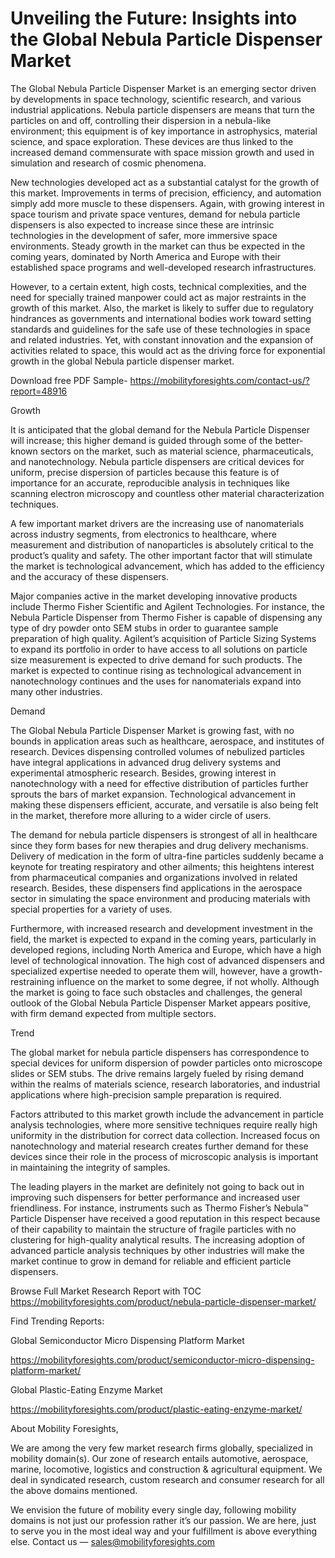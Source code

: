 # Unveiling the Future: Insights into the Global Nebula Particle Dispenser Market
The Global Nebula Particle Dispenser Market is an emerging sector driven by developments in space technology, scientific research, and various industrial applications. Nebula particle dispensers are means that turn the particles on and off, controlling their dispersion in a nebula-like environment; this equipment is of key importance in astrophysics, material science, and space exploration. These devices are thus linked to the increased demand commensurate with space mission growth and used in simulation and research of cosmic phenomena.

New technologies developed act as a substantial catalyst for the growth of this market. Improvements in terms of precision, efficiency, and automation simply add more muscle to these dispensers. Again, with growing interest in space tourism and private space ventures, demand for nebula particle dispensers is also expected to increase since these are intrinsic technologies in the development of safer, more immersive space environments. Steady growth in the market can thus be expected in the coming years, dominated by North America and Europe with their established space programs and well-developed research infrastructures.

However, to a certain extent, high costs, technical complexities, and the need for specially trained manpower could act as major restraints in the growth of this market. Also, the market is likely to suffer due to regulatory hindrances as governments and international bodies work toward setting standards and guidelines for the safe use of these technologies in space and related industries. Yet, with constant innovation and the expansion of activities related to space, this would act as the driving force for exponential growth in the global Nebula particle dispenser market.

Download free PDF Sample- https://mobilityforesights.com/contact-us/?report=48916

Growth

It is anticipated that the global demand for the Nebula Particle Dispenser will increase; this higher demand is guided through some of the better-known sectors on the market, such as material science, pharmaceuticals, and nanotechnology. Nebula particle dispensers are critical devices for uniform, precise dispersion of particles because this feature is of importance for an accurate, reproducible analysis in techniques like scanning electron microscopy and countless other material characterization techniques.

A few important market drivers are the increasing use of nanomaterials across industry segments, from electronics to healthcare, where measurement and distribution of nanoparticles is absolutely critical to the product’s quality and safety. The other important factor that will stimulate the market is technological advancement, which has added to the efficiency and the accuracy of these dispensers.

Major companies active in the market developing innovative products include Thermo Fisher Scientific and Agilent Technologies. For instance, the Nebula Particle Dispenser from Thermo Fisher is capable of dispensing any type of dry powder onto SEM stubs in order to guarantee sample preparation of high quality. Agilent’s acquisition of Particle Sizing Systems to expand its portfolio in order to have access to all solutions on particle size measurement is expected to drive demand for such products. The market is expected to continue rising as technological advancement in nanotechnology continues and the uses for nanomaterials expand into many other industries.

Demand

The Global Nebula Particle Dispenser Market is growing fast, with no bounds in application areas such as healthcare, aerospace, and institutes of research. Devices dispensing controlled volumes of nebulized particles have integral applications in advanced drug delivery systems and experimental atmospheric research. Besides, growing interest in nanotechnology with a need for effective distribution of particles further sprouts the bars of market expansion. Technological advancement in making these dispensers efficient, accurate, and versatile is also being felt in the market, therefore more alluring to a wider circle of users.

The demand for nebula particle dispensers is strongest of all in healthcare since they form bases for new therapies and drug delivery mechanisms. Delivery of medication in the form of ultra-fine particles suddenly became a keynote for treating respiratory and other ailments; this heightens interest from pharmaceutical companies and organizations involved in related research. Besides, these dispensers find applications in the aerospace sector in simulating the space environment and producing materials with special properties for a variety of uses.

Furthermore, with increased research and development investment in the field, the market is expected to expand in the coming years, particularly in developed regions, including North America and Europe, which have a high level of technological innovation. The high cost of advanced dispensers and specialized expertise needed to operate them will, however, have a growth-restraining influence on the market to some degree, if not wholly. Although the market is going to face such obstacles and challenges, the general outlook of the Global Nebula Particle Dispenser Market appears positive, with firm demand expected from multiple sectors.

Trend

The global market for nebula particle dispensers has correspondence to special devices for uniform dispersion of powder particles onto microscope slides or SEM stubs. The drive remains largely fueled by rising demand within the realms of materials science, research laboratories, and industrial applications where high-precision sample preparation is required.

Factors attributed to this market growth include the advancement in particle analysis technologies, where more sensitive techniques require really high uniformity in the distribution for correct data collection. Increased focus on nanotechnology and material research creates further demand for these devices since their role in the process of microscopic analysis is important in maintaining the integrity of samples.

The leading players in the market are definitely not going to back out in improving such dispensers for better performance and increased user friendliness. For instance, instruments such as Thermo Fisher’s Nebula™ Particle Dispenser have received a good reputation in this respect because of their capability to maintain the structure of fragile particles with no clustering for high-quality analytical results. The increasing adoption of advanced particle analysis techniques by other industries will make the market continue to grow in demand for reliable and efficient particle dispensers.

Browse Full Market Research Report with TOC https://mobilityforesights.com/product/nebula-particle-dispenser-market/

Find Trending Reports:

Global Semiconductor Micro Dispensing Platform Market

https://mobilityforesights.com/product/semiconductor-micro-dispensing-platform-market/

Global Plastic-Eating Enzyme Market

https://mobilityforesights.com/product/plastic-eating-enzyme-market/

About Mobility Foresights,

We are among the very few market research firms globally, specialized in mobility domain(s). Our zone of research entails automotive, aerospace, marine, locomotive, logistics and construction & agricultural equipment. We deal in syndicated research, custom research and consumer research for all the above domains mentioned.

We envision the future of mobility every single day, following mobility domains is not just our profession rather it’s our passion. We are here, just to serve you in the most ideal way and your fulfillment is above everything else. Contact us — sales@mobilityforesights.com
